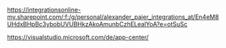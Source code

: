 
https://integrationsonline-my.sharepoint.com/:f:/g/personal/alexander_pajer_integrations_at/En4eM8UHdxBHpBc3ybobUVUBHkzAkoAmunbCzhELealYoA?e=otSuSc

https://visualstudio.microsoft.com/de/app-center/
